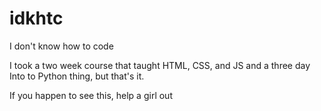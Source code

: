 # idkhtc
I don't know how to code

I took a two week course that taught HTML, CSS, and JS and a three day Into to Python thing, but that's it.

If you happen to see this, help a girl out
